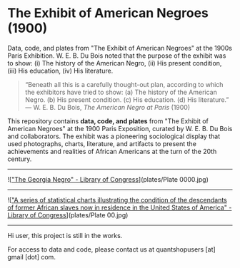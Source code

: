 # The Exhibit of American Negroes (1900)

Data, code, and plates from "The Exhibit of American Negroes" at the 1900s Paris Exhibition. W. E. B. Du Bois noted that the purpose of the exhibit was to show: (i) The history of the American Negro, (ii) His present condition, (iii) His education, (iv) His literature.

> “Beneath all this is a carefully thought-out plan, according to which the exhibitors have tried to show: (a) The history of the American Negro. (b) His present condition. (c) His education. (d) His literature.”  
> — W. E. B. Du Bois, *The American Negro at Paris* (1900)

This repository contains **data, code, and plates** from "The Exhibit of American Negroes" at the 1900 Paris Exposition, curated by W. E. B. Du Bois and collaborators. The exhibit was a pioneering sociological display that used photographs, charts, literature, and artifacts to present the achievements and realities of African Americans at the turn of the 20th century.

---

![["The Georgia Negro" - Library of Congress](https://www.loc.gov/resource/ppmsca.33893/)](plates/Plate 0000.jpg)

---

![["A series of statistical charts illustrating the condition of the descendants of former African slaves now in residence in the United States of America" - Library of Congress](https://www.loc.gov/item/2013650365/)](plates/Plate 00.jpg)

---

Hi user, this project is still in the works. 

For access to data and code, please contact us at quantshopusers [at] gmail [dot] com.

